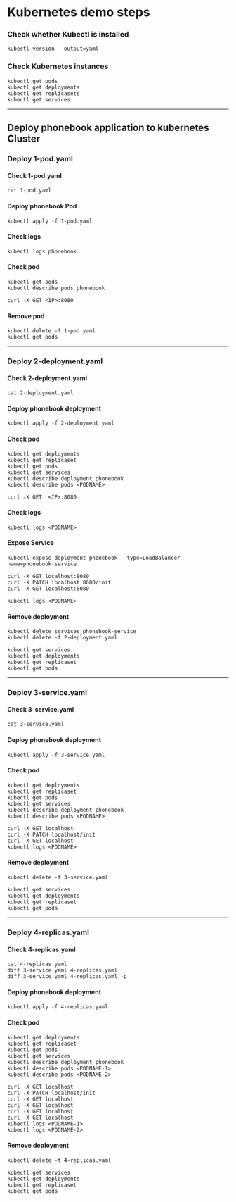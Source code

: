 # Kubernetes demo steps

### Check whether Kubectl is installed

```
kubectl version --output=yaml
```
### Check Kubernetes instances

```
kubectl get pods
kubectl get deployments
kubectl get replicasets
kubectl get services
```
---
## Deploy phonebook application to kubernetes Cluster

### Deploy 1-pod.yaml

#### Check 1-pod.yaml

```
cat 1-pod.yaml
```

#### Deploy phonebook Pod

```
kubectl apply -f 1-pod.yaml
```

#### Check logs

```
kubectl logs phonebook
```

#### Check pod

```
kubectl get pods
kubectl describe pods phonebook

curl -X GET <IP>:8080
```

#### Remove pod

```
kubectl delete -f 1-pod.yaml
kubectl get pods
```
---
### Deploy 2-deployment.yaml

#### Check 2-deployment.yaml

```
cat 2-deployment.yaml
```

#### Deploy phonebook deployment

```
kubectl apply -f 2-deployment.yaml
```

#### Check pod

```
kubectl get deployments
kubectl get replicaset
kubectl get pods
kubectl get services
kubectl describe deployment phonebook
kubectl describe pods <PODNAME>

curl -X GET  <IP>:8080
```

#### Check logs

```
kubectl logs <PODNAME>
```

#### Expose Service 

```
kubectl expose deployment phonebook --type=LoadBalancer --name=phonebook-service

curl -X GET localhost:8080
curl -X PATCH localhost:8080/init
curl -X GET localhost:8080

kubectl logs <PODNAME>
```

#### Remove deployment

```
kubectl delete services phonebook-service
kubectl delete -f 2-deployment.yaml

kubectl get services
kubectl get deployments
kubectl get replicaset
kubectl get pods
```
---
### Deploy 3-service.yaml

#### Check 3-service.yaml

```
cat 3-service.yaml
```

#### Deploy phonebook deployment

```
kubectl apply -f 3-service.yaml
```

#### Check pod

```
kubectl get deployments
kubectl get replicaset
kubectl get pods
kubectl get services
kubectl describe deployment phonebook
kubectl describe pods <PODNAME>

curl -X GET localhost
curl -X PATCH localhost/init
curl -X GET localhost
kubectl logs <PODNAME>
```

#### Remove deployment

```
kubectl delete -f 3-service.yaml

kubectl get services
kubectl get deployments
kubectl get replicaset
kubectl get pods
```
---
### Deploy 4-replicas.yaml

#### Check 4-replicas.yaml

```
cat 4-replicas.yaml
diff 3-service.yaml 4-replicas.yaml
diff 3-service.yaml 4-replicas.yaml -p
```

#### Deploy phonebook deployment

```
kubectl apply -f 4-replicas.yaml
```

#### Check pod

```
kubectl get deployments
kubectl get replicaset
kubectl get pods
kubectl get services
kubectl describe deployment phonebook
kubectl describe pods <PODNAME-1>
kubectl describe pods <PODNAME-2>

curl -X GET localhost
curl -X PATCH localhost/init
curl -X GET localhost
curl -X GET localhost
curl -X GET localhost
curl -X GET localhost
kubectl logs <PODNAME-1>
kubectl logs <PODNAME-2>
```

#### Remove deployment

```
kubectl delete -f 4-replicas.yaml

kubectl get services
kubectl get deployments
kubectl get replicaset
kubectl get pods
```
